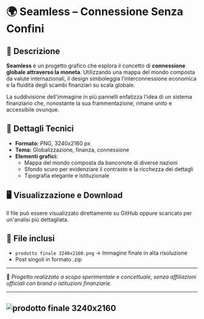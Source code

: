 # 🌍 Seamless – Connessione Senza Confini  

## 📖 Descrizione  
**Seamless** è un progetto grafico che esplora il concetto di **connessione globale attraverso la moneta**.
Utilizzando una mappa del mondo composta da valute internazionali,
il design simboleggia l’interconnessione economica e la fluidità degli scambi finanziari su scala globale.  

La suddivisione dell'immagine in più pannelli enfatizza l'idea di un sistema finanziario che,
nonostante la sua frammentazione, rimane unito e accessibile ovunque.  

## 🎨 Dettagli Tecnici  
- **Formato:** PNG, 3240x2160 px  
- **Tema:** Globalizzazione, finanza, connessione  
- **Elementi grafici:**  
  - Mappa del mondo composta da banconote di diverse nazioni  
  - Sfondo scuro per evidenziare il contrasto e la ricchezza dei dettagli  
  - Tipografia elegante e istituzionale  

## 🖥️ Visualizzazione e Download  
Il file può essere visualizzato direttamente su GitHub oppure scaricato per un'analisi più dettagliata.  

## 📂 File inclusi  
- `prodotto finale 3240x2160.png` → Immagine finale in alta risoluzione
- Post singoli in formato .zip

---

📌 *Progetto realizzato a scopo sperimentale e concettuale, senza affiliazioni ufficiali con brand o istituzioni finanziarie.*  

---
![prodotto finale 3240x2160](https://github.com/user-attachments/assets/cb6ca0f9-dae7-4730-af49-6b60b66ceaef)
---
